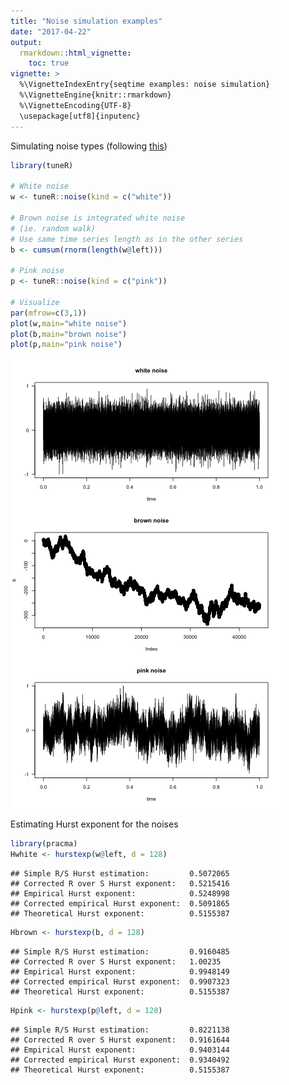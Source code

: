 ```yaml
---
title: "Noise simulation examples"
date: "2017-04-22"
output: 
  rmarkdown::html_vignette:
    toc: true
vignette: >
  %\VignetteIndexEntry{seqtime examples: noise simulation}
  %\VignetteEngine{knitr::rmarkdown}
  %\VignetteEncoding{UTF-8}
  \usepackage[utf8]{inputenc}
---
```


Simulating noise types (following [this](http://stackoverflow.com/questions/8697567/how-to-simulate-pink-noise-in-r))





```r
library(tuneR)

# White noise
w <- tuneR::noise(kind = c("white"))

# Brown noise is integrated white noise
# (ie. random walk)
# Use same time series length as in the other series
b <- cumsum(rnorm(length(w@left)))

# Pink noise
p <- tuneR::noise(kind = c("pink"))

# Visualize
par(mfrow=c(3,1))
plot(w,main="white noise")
plot(b,main="brown noise")
plot(p,main="pink noise")
```

![plot of chunk noise_simu](figure_noise_simulations/noise_simu-1.png)

Estimating Hurst exponent for the noises


```r
library(pracma)
Hwhite <- hurstexp(w@left, d = 128)
```

```
## Simple R/S Hurst estimation:         0.5072065 
## Corrected R over S Hurst exponent:   0.5215416 
## Empirical Hurst exponent:            0.5248998 
## Corrected empirical Hurst exponent:  0.5091865 
## Theoretical Hurst exponent:          0.5155387
```

```r
Hbrown <- hurstexp(b, d = 128)
```

```
## Simple R/S Hurst estimation:         0.9160485 
## Corrected R over S Hurst exponent:   1.00235 
## Empirical Hurst exponent:            0.9948149 
## Corrected empirical Hurst exponent:  0.9907323 
## Theoretical Hurst exponent:          0.5155387
```

```r
Hpink <- hurstexp(p@left, d = 128)
```

```
## Simple R/S Hurst estimation:         0.8221138 
## Corrected R over S Hurst exponent:   0.9161644 
## Empirical Hurst exponent:            0.9403144 
## Corrected empirical Hurst exponent:  0.9340492 
## Theoretical Hurst exponent:          0.5155387
```



